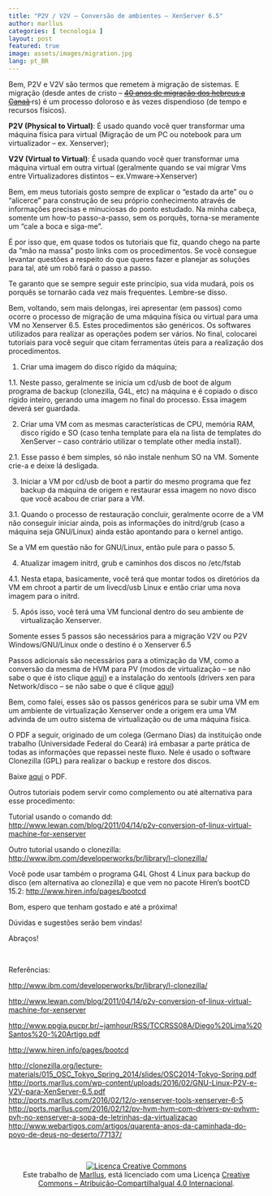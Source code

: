 ```yaml
---
title: "P2V / V2V – Conversão de ambientes – XenServer 6.5"
author: marllus
categories: [ tecnologia ]
layout: post
featured: true
image: assets/images/migration.jpg
lang: pt_BR
---
```


Bem, P2V e V2V são termos que remetem à migração de sistemas. E migração (desde antes de cristo &#8211; <del><a href="http://www.webartigos.com/artigos/quarenta-anos-da-caminhada-do-povo-de-deus-no-deserto/77137/" target="_blank">40 anos de migração dos hebreus a Canaã</a> </del>rs) é um processo doloroso e às vezes dispendioso (de tempo e recursos físicos).

**P2V (Physical to Virtual)**: É usado quando você quer transformar uma máquina física para virtual (Migração de um PC ou notebook para um virtualizador – ex. Xenserver);

**V2V (Virtual to Virtual)**: É usada quando você quer transformar uma máquina virtual em outra virtual (geralmente quando se vai migrar Vms entre Virtualizadores distintos – ex.Vmware->Xenserver)

Bem, em meus tutoriais gosto sempre de explicar o “estado da arte” ou o “alicerce” para construção de seu próprio conhecimento através de informações precisas e minuciosas do ponto estudado. Na minha cabeça, somente um how-to passo-a-passo, sem os porquês, torna-se meramente um “cale a boca e siga-me”.
  
É por isso que, em quase todos os tutoriais que fiz, quando chego na parte da “mão na massa” posto links com os procedimentos. Se você consegue levantar questões a respeito do que queres fazer e planejar as soluções para tal, até um robô fará o passo a passo.

Te garanto que se sempre seguir este princípio, sua vida mudará, pois os porquês se tornarão cada vez mais frequentes. Lembre-se disso.

Bem, voltando, sem mais delongas, irei apresentar (em passos) como ocorre o processo de migração de uma máquina física ou virtual para uma VM no Xenserver 6.5. Estes procedimentos são genéricos. Os softwares utilizados para realizar as operações podem ser vários. No final, colocarei tutoriais para você seguir que citam ferramentas úteis para a realização dos procedimentos.

1. Criar uma imagem do disco rígido da máquina;
  
1.1. Neste passo, geralmente se inicia um cd/usb de boot de algum programa de backup (clonezilla, G4L, etc) na máquina e é copiado o disco rígido inteiro, gerando uma imagem no final do processo. Essa imagem deverá ser guardada.

2. Criar uma VM com as mesmas características de CPU, memória RAM, disco rígido e SO (caso tenha template para ela na lista de templates do XenServer – caso contrário utilizar o template other media install).
  
2.1. Esse passo é bem simples, só não instale nenhum SO na VM. Somente crie-a e deixe lá desligada.

3. Iniciar a VM por cd/usb de boot a partir do mesmo programa que fez backup da máquina de origem e restaurar essa imagem no novo disco que você acabou de criar para a VM.
  
3.1. Quando o processo de restauração concluir, geralmente ocorre de a VM não conseguir iniciar ainda, pois as informações do initrd/grub (caso a máquina seja GNU/Linux) ainda estão apontando para o kernel antigo.

Se a VM em questão não for GNU/Linux, então pule para o passo 5.

4. Atualizar imagem initrd, grub e caminhos dos discos no /etc/fstab
  
4.1. Nesta etapa, basicamente, você terá que montar todos os diretórios da VM em chroot a partir de um livecd/usb Linux e então criar uma nova imagem para o initrd.

5. Após isso, você terá uma VM funcional dentro do seu ambiente de virtualização Xenserver.

Somente esses 5 passos são necessários para a migração V2V ou P2V Windows/GNU/Linux onde o destino é o Xenserver 6.5

Passos adicionais são necessários para a otimização da VM, como a conversão da mesma de HVM para PV (modos de virtualização &#8211; se não sabe o que é isto clique <a href="http://ports.marllus.com/2016/02/17/pv-hvm-hvm-com-drivers-pv-pvhvm-pvh-no-xenserver-a-sopa-de-letrinhas-da-virtualizacao/" target="_blank">aqui</a>) e a instalação do xentools (drivers xen para Network/disco &#8211; se não sabe o que é clique <a href="http://ports.marllus.com/2016/02/17/o-xenserver-tools-xenserver-6-5/" target="_blank">aqui</a>)

Bem, como falei, esses são os passos genéricos para se subir uma VM em um ambiente de virtualização Xenserver onde a origem era uma VM advinda de um outro sistema de virtualização ou de uma máquina física.

O PDF a seguir, originado de um colega (Germano Dias) da instituição onde trabalho (Universidade Federal do Ceará) irá embasar a parte prática de todas as informações que repassei neste fluxo. Nele é usado o software Clonezilla (GPL) para realizar o backup e restore dos discos.

Baixe <a href="http://ports.marllus.com/wp-content/uploads/2016/02/GNU-Linux-P2V-e-V2V-para-XenServer-6.5.pdf" target="_blank">aqui</a> o PDF.

Outros tutoriais podem servir como complemento ou até alternativa para esse procedimento:

Tutorial usando o comando dd: <a href="http://www.lewan.com/blog/2011/04/14/p2v-conversion-of-linux-virtual-machine-for-xenserver" target="_blank">http://www.lewan.com/blog/2011/04/14/p2v-conversion-of-linux-virtual-machine-for-xenserver</a>
  
Outro tutorial usando o clonezilla: <a href="http://www.ibm.com/developerworks/br/library/l-clonezilla/" target="_blank">http://www.ibm.com/developerworks/br/library/l-clonezilla/</a>
  
Você pode usar também o programa G4L Ghost 4 Linux para backup do disco (em alternativa ao clonezilla) e que vem no pacote Hiren&#8217;s bootCD 15.2: <a href="http://www.hiren.info/pages/bootcd" target="_blank">http://www.hiren.info/pages/bootcd</a>

Bom, espero que tenham gostado e até a próxima!
  
Dúvidas e sugestões serão bem vindas!
  
Abraços!

&nbsp;

Referências:
  
<a href="http://www.ibm.com/developerworks/br/library/l-clonezilla/" target="_blank">http://www.ibm.com/developerworks/br/library/l-clonezilla/</a>
  
<a href="http://www.lewan.com/blog/2011/04/14/p2v-conversion-of-linux-virtual-machine-for-xenserver" target="_blank">http://www.lewan.com/blog/2011/04/14/p2v-conversion-of-linux-virtual-machine-for-xenserver</a>
  
<a href="http://www.ppgia.pucpr.br/~jamhour/RSS/TCCRSS08A/Diego%20Lima%20Santos%20-%20Artigo.pdf" target="_blank">http://www.ppgia.pucpr.br/~jamhour/RSS/TCCRSS08A/Diego%20Lima%20Santos%20-%20Artigo.pdf</a>
  
<a href="http://www.hiren.info/pages/bootcd" target="_blank">http://www.hiren.info/pages/bootcd</a>
  
<a href="http://ports.marllus.com/2016/02/17/pv-hvm-hvm-com-drivers-pv-pvhvm-pvh-no-xenserver-a-sopa-de-letrinhas-da-virtualizacao/" target="_blank">http://clonezilla.org/lecture-materials/015_OSC_Tokyo_Spring_2014/slides/OSC2014-Tokyo-Spring.pdf<br /> http://ports.marllus.com/wp-content/uploads/2016/02/GNU-Linux-P2V-e-V2V-para-XenServer-6.5.pdf<br /> http://ports.marllus.com/2016/02/12/o-xenserver-tools-xenserver-6-5<br /> http://ports.marllus.com/2016/02/12/pv-hvm-hvm-com-drivers-pv-pvhvm-pvh-no-xenserver-a-sopa-de-letrinhas-da-virtualizacao<br /> http://www.webartigos.com/artigos/quarenta-anos-da-caminhada-do-povo-de-deus-no-deserto/77137/</a>

&nbsp;

<p style="text-align: center;">
  <a href="http://creativecommons.org/licenses/by-sa/4.0/" rel="license"><img style="border-width: 0;" src="https://i.creativecommons.org/l/by-sa/4.0/88x31.png" alt="Licença Creative Commons" /></a><br /> Este trabalho de <a href="http://ports.marllus.com">Marllus</a>, está licenciado com uma Licença <a href="http://creativecommons.org/licenses/by-sa/4.0/" rel="license">Creative Commons &#8211; Atribuição-CompartilhaIgual 4.0 Internacional</a>.
</p>

&nbsp;
